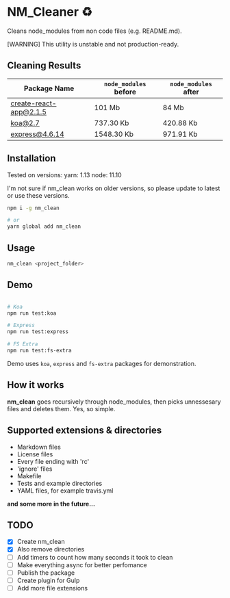 # NM_Cleaner :recycle:

Cleans node_modules from non code files (e.g. README.md).

[WARNING] This utility is unstable and not production-ready.

## Cleaning Results

| Package Name | `node_modules` before | `node_modules` after |
|--------------|----------------------|-----------------------|
| create-react-app@2.1.5 | 101 Mb | 84 Mb |
| koa@2.7 | 737.30 Kb | 420.88 Kb |
| express@4.6.14 | 1548.30 Kb | 971.91 Kb

## Installation

Tested on versions:
yarn: 1.13
node: 11.10

I'm not sure if nm_clean works on older versions, so please update to latest or use these versions.

```sh
npm i -g nm_clean

# or
yarn global add nm_clean
```

## Usage

```sh
nm_clean <project_folder>
```

## Demo

```sh

# Koa
npm run test:koa

# Express
npm run test:express

# FS Extra
npm run test:fs-extra
```

Demo uses `koa`, `express` and `fs-extra` packages for demonstration.

## How it works

**nm_clean** goes recursively through node_modules, then picks unnessesary files and deletes them. Yes, so simple.

## Supported extensions & directories

* Markdown files
* License files
* Every file ending with 'rc'
* 'ignore' files
* Makefile
* Tests and example directories
* YAML files, for example travis.yml

__and some more in the future...__

## TODO

- [x] Create nm_clean
- [x] Also remove directories
- [ ] Add timers to count how many seconds it took to clean
- [ ] Make everything async for better perfomance
- [ ] Publish the package
- [ ] Create plugin for Gulp
- [ ] Add more file extensions
